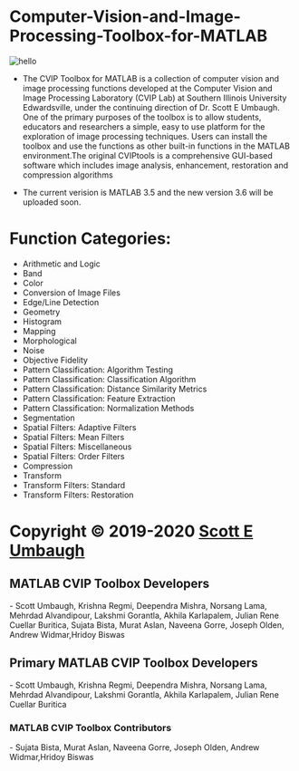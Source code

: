 # Computer-Vision-and-Image-Processing-Toolbox-for-MATLAB
![hello](https://user-images.githubusercontent.com/53453731/91340649-f7b5f400-e79d-11ea-9ffb-9fa647607451.png)

* The CVIP Toolbox for MATLAB is a collection of computer vision and image processing functions developed at the Computer Vision and Image Processing Laboratory (CVIP Lab) at Southern Illinois University Edwardsville, under the continuing direction of Dr. Scott E Umbaugh. One of the primary purposes of the toolbox is to allow students, educators and researchers a simple, easy to use platform for the exploration of image processing techniques. Users can install the toolbox and use the functions as other built-in functions in the MATLAB environment.The original CVIPtools is a comprehensive GUI-based software which includes image analysis, enhancement, restoration and compression algorithms

* The current verision is MATLAB 3.5 and the new version 3.6 will be uploaded soon.
# Function Categories:
- Arithmetic and Logic
- Band
- Color
- Conversion of Image Files
- Edge/Line Detection
- Geometry
- Histogram
- Mapping
- Morphological
- Noise
- Objective Fidelity
- Pattern Classification: Algorithm Testing
- Pattern Classification: Classification Algorithm
- Pattern Classification: Distance Similarity Metrics
- Pattern Classification: Feature Extraction
- Pattern Classification: Normalization Methods
- Segmentation
- Spatial Filters: Adaptive Filters
- Spatial Filters: Mean Filters
- Spatial Filters: Miscellaneous
- Spatial Filters: Order Filters
- Compression
- Transform
- Transform Filters: Standard
- Transform Filters: Restoration


# Copyright &#169; 2019-2020 <a href="http://www.siue.edu/~sumbaug/">Scott E Umbaugh </a>

<h2>MATLAB CVIP Toolbox Developers</h2>
- Scott Umbaugh, Krishna Regmi, Deependra Mishra, Norsang Lama, Mehrdad Alvandipour, Lakshmi Gorantla, Akhila Karlapalem, Julian Rene Cuellar Buritica, Sujata Bista, Murat Aslan, Naveena Gorre, Joseph Olden, Andrew Widmar,Hridoy Biswas

<h2>Primary MATLAB CVIP Toolbox Developers</h2> 
- Scott Umbaugh, Krishna Regmi, Deependra Mishra, Norsang Lama, Mehrdad Alvandipour, Lakshmi Gorantla, Akhila Karlapalem, Julian Rene Cuellar Buritica

<h3>MATLAB CVIP Toolbox Contributors</h3>
- Sujata Bista, Murat Aslan, Naveena Gorre, Joseph Olden, Andrew Widmar,Hridoy Biswas


